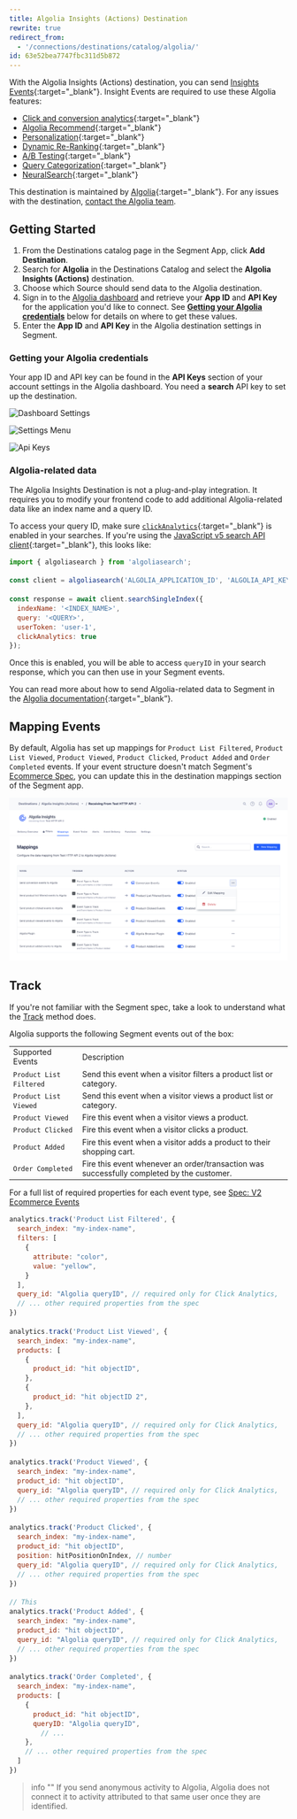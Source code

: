 ```yaml
---
title: Algolia Insights (Actions) Destination
rewrite: true
redirect_from:
  - '/connections/destinations/catalog/algolia/'
id: 63e52bea7747fbc311d5b872
---
```

With the Algolia Insights (Actions) destination, you can send [Insights Events](https://www.algolia.com/doc/guides/sending-events/getting-started/){:target="_blank"}. Insight Events are required to use these Algolia features: 

- [Click and conversion analytics](https://www.algolia.com/doc/guides/search-analytics/overview/){:target="_blank"}
- [Algolia Recommend](https://www.algolia.com/doc/guides/algolia-recommend/overview/){:target="_blank"}
- [Personalization](https://www.algolia.com/doc/guides/personalization/classic-personalization/what-is-personalization/){:target="_blank"}
- [Dynamic Re-Ranking](https://www.algolia.com/doc/guides/algolia-ai/re-ranking/){:target="_blank"}
- [A/B Testing](https://www.algolia.com/doc/guides/ab-testing/what-is-ab-testing/){:target="_blank"}
- [Query Categorization](https://www.algolia.com/doc/guides/algolia-ai/query-categorization/){:target="_blank"}
- [NeuralSearch](https://www.algolia.com/doc/guides/getting-started/neuralsearch/){:target="_blank"}

This destination is maintained by [Algolia](https://www.algolia.com/){:target="_blank”}. For any issues with the destination, [contact the Algolia team](mailto:hey@algolia.com).

## Getting Started

1. From the Destinations catalog page in the Segment App, click **Add Destination**.
2. Search for **Algolia** in the Destinations Catalog and select the **Algolia Insights (Actions)** destination.
3. Choose which Source should send data to the Algolia destination.
4. Sign in to the [Algolia dashboard](https://dashboard.algolia.com/users/sign_in) and retrieve your **App ID** and **API Key** for the application you'd like to connect. See **[Getting your Algolia credentials](#getting-your-algolia-credentials)** below for details on where to get these values.
5. Enter the **App ID** and **API Key** in the Algolia destination settings in Segment.

### Getting your Algolia credentials

Your app ID and API key can be found in the **API Keys** section of your account settings in the Algolia dashboard. You need a **search** API key to set up the destination.

![Dashboard Settings](images/algolia_dashboard_settings.png)

![Settings Menu](images/algolia_settings_menu.png)

![Api Keys](images/algolia_api_keys.png)

### Algolia-related data

The Algolia Insights Destination is not a plug-and-play integration. It requires you to modify your frontend code to add additional Algolia-related data like an index name and a query ID.

To access your query ID, make sure [`clickAnalytics`](https://www.algolia.com/doc/api-reference/api-parameters/clickAnalytics/){:target="_blank"} is enabled in your searches. If you're using the [JavaScript v5 search API client](https://www.algolia.com/doc/libraries/javascript/v5/methods/search/search-single-index/?client=javascript){:target="_blank"}, this looks like:

```js
import { algoliasearch } from 'algoliasearch';

const client = algoliasearch('ALGOLIA_APPLICATION_ID', 'ALGOLIA_API_KEY');

const response = await client.searchSingleIndex({
  indexName: '<INDEX_NAME>',
  query: '<QUERY>',
  userToken: 'user-1',
  clickAnalytics: true
});
``` 

Once this is enabled, you will be able to access `queryID` in your search response, which you can then use in your Segment events.

You can read more about how to send Algolia-related data to Segment in the [Algolia documentation](https://www.algolia.com/doc/guides/sending-events/connectors/segment/#augment-your-segment-events-with-algolia-related-data){:target="_blank”}.

## Mapping Events

By default, Algolia has set up mappings for `Product List Filtered`, `Product List Viewed`, `Product Viewed`, `Product Clicked`, `Product Added` and `Order Completed` events. If your event structure doesn't match Segment's [Ecommerce Spec](/docs/connections/spec/ecommerce/v2/), you can update this in the destination mappings section of the Segment app.

![Mappings Tab](images/mappings_tab.png)

## Track

If you're not familiar with the Segment spec, take a look to understand what the [Track](/docs/connections/spec/track/) method does.

Algolia supports the following Segment events out of the box:

<table>
  <tr>
    <td>Supported Events</td>
    <td>Description</td>
  </tr>
  <tr>
    <td><code>Product List Filtered</code></td>
    <td>Send this event when a visitor filters a product list or category.</td>
  </tr>
  <tr>
    <td><code>Product List Viewed</code></td>
    <td>Send this event when a visitor views a product list or category.</td>
  </tr>
  <tr>
    <td><code>Product Viewed</code></td>
    <td>Fire this event when a visitor views a product.</td>
  </tr>
  <tr>
    <td><code>Product Clicked</code></td>
    <td>Fire this event when a visitor clicks a product.</td>
  </tr>
  <tr>
    <td><code>Product Added</code></td>
    <td>Fire this event when a visitor adds a product to their shopping cart.</td>
  </tr>
  <tr>
    <td><code>Order Completed</code></td>
    <td>Fire this event whenever an order/transaction was successfully completed by the customer.</td>
  </tr>
</table>

For a full list of required properties for each event type, see [Spec: V2 Ecommerce Events](/docs/connections/spec/ecommerce/v2/)

```js
analytics.track('Product List Filtered', {
  search_index: "my-index-name",
  filters: [
    {
      attribute: "color",
      value: "yellow",
    }
  ],
  query_id: "Algolia queryID", // required only for Click Analytics,
  // ... other required properties from the spec
})

analytics.track('Product List Viewed', {
  search_index: "my-index-name",
  products: [
    {
      product_id: "hit objectID",
    },
    {
      product_id: "hit objectID 2",
    },
  ],
  query_id: "Algolia queryID", // required only for Click Analytics,
  // ... other required properties from the spec
})

analytics.track('Product Viewed', {
  search_index: "my-index-name",
  product_id: "hit objectID",
  query_id: "Algolia queryID", // required only for Click Analytics,
  // ... other required properties from the spec
})

analytics.track('Product Clicked', {
  search_index: "my-index-name",
  product_id: "hit objectID",
  position: hitPositionOnIndex, // number
  query_id: "Algolia queryID", // required only for Click Analytics,
  // ... other required properties from the spec
})

// This 
analytics.track('Product Added', {
  search_index: "my-index-name",
  product_id: "hit objectID",
  query_id: "Algolia queryID", // required only for Click Analytics,
  // ... other required properties from the spec
})

analytics.track('Order Completed', {
  search_index: "my-index-name",
  products: [
    {
      product_id: "hit objectID",
      queryID: "Algolia queryID",
        // ...
    },
    // ... other required properties from the spec
  ]
})
```

> info ""
> If you send anonymous activity to Algolia, Algolia does not connect it to activity attributed to that same user once they are identified.
